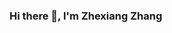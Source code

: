### Hi there 👋, I'm Zhexiang Zhang

<!--
**zhexiangzhang/zhexiangzhang** is a ✨ _special_ ✨ repository because its `README.md` (this file) appears on your GitHub profile.

Here are some ideas to get you started:

![visitor badge](https://visitor-badge.glitch.me/badge?repo_id=${zhexiangzhangDIKU})
- 🔭 I’m currently working on ...
- 🌱 I’m currently learning ...
- 👯 I’m looking to collaborate on ...
- 🤔 I’m looking for help with ...
- 💬 Ask me about ...
- 📫 How to reach me: ...
- 😄 Pronouns: ...
- ⚡ Fun fact: ...
-->
